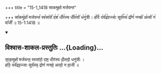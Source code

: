 +++
title = "15-1_1418 साकमुक्षो मर्जयन्त"

+++
सा꣣कमु꣡क्षो꣢ मर्जयन्त꣣ स्व꣡सा꣢रो꣣ द꣢श꣣ धी꣡र꣢स्य धी꣣त꣢यो꣣ ध꣡नु꣢त्रीः। ह꣢रिः꣣ प꣡र्य꣢द्र꣣वज्जाः꣡ सूर्य꣢꣯स्य꣣ द्रो꣡णं꣢ ननक्षे꣣ अ꣢त्यो꣣ न꣢ वा꣣जी꣢ ॥ 15-1:1418 ॥

<div class="js_include" newlevelforh1="2" title="विश्वास-शाकल-प्रस्तुतिः" unfilled url="/vedAH_Rk/shAkalam/saMhitA/vishvAsa-prastutiH/09/093/01_sAkamuxo_marjayanta.md">
<details open><summary><h2>विश्वास-शाकल-प्रस्तुतिः ...{Loading}...</h2></summary>


सा॒क॒मुक्षो॑ मर्जयन्त॒ स्वसा॑रो॒ दश॒ धीर॑स्य धी॒तयो॒ धनु॑त्रीः ।  
हरिः॒ पर्य॑द्रव॒ज्जाः सूर्य॑स्य॒ द्रोणं॑ ननक्षे॒ अत्यो॒ न वा॒जी ॥

</details>
</div>
